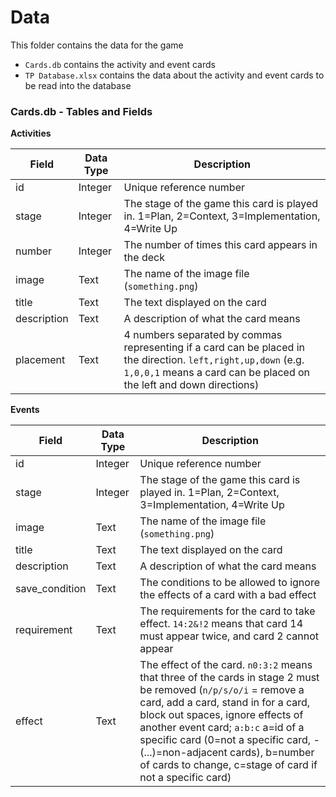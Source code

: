 # Data

This folder contains the data for the game
- `Cards.db` contains the activity and event cards
- `TP Database.xlsx` contains the data about the activity and event cards to be read into the database


### Cards.db - Tables and Fields
**Activities**

| Field | Data Type | Description |
|-|-|-|
| id | Integer | Unique reference number |
| stage | Integer | The stage of the game this card is played in. 1=Plan, 2=Context, 3=Implementation, 4=Write Up |
| number | Integer | The number of times this card appears in the deck |
| image | Text | The name of the image file (`something.png`) |
| title | Text | The text displayed on the card |
| description | Text | A description of what the card means |
| placement | Text | 4 numbers separated by commas representing if a card can be placed in the direction. `left,right,up,down` (e.g. `1,0,0,1` means a card can be placed on the left and down directions)|



**Events**

| Field | Data Type | Description |
|-|-|-|
| id | Integer | Unique reference number |
| stage | Integer | The stage of the game this card is played in. 1=Plan, 2=Context, 3=Implementation, 4=Write Up |
| image | Text | The name of the image file (`something.png`) |
| title | Text | The text displayed on the card |
| description | Text | A description of what the card means |
| save_condition | Text | The conditions to be allowed to ignore the effects of a card with a bad effect |
| requirement | Text | The requirements for the card to take effect. `14:2&!2` means that card 14 must appear twice, and card 2 cannot appear |
| effect | Text | The effect of the card. `n0:3:2` means that three of the cards in stage 2 must be removed (`n/p/s/o/i` = remove a card, add a card, stand in for a card, block out spaces, ignore effects of another event card; `a:b:c` a=id of a specific card (0=not a specific card, -(...)=non-adjacent cards), b=number of cards to change, c=stage of card if not a specific card) |
